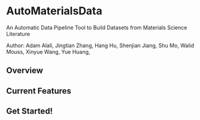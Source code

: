 # AutoMaterialsData

An Automatic Data Pipeline Tool to Build Datasets from Materials Science Literature 

Author: Adam Alali, Jingtian Zhang, Hang Hu, Shenjian Jiang, Shu Mo, Walid Mouss, Xinyue Wang, Yue Huang,

## Overview

## Current Features

## Get Started!

